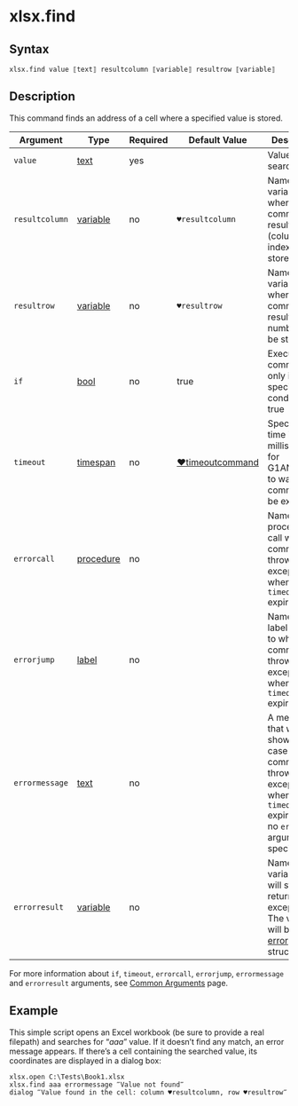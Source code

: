 # xlsx.find

## Syntax

```G1ANT
xlsx.find value ⟦text⟧ resultcolumn ⟦variable⟧ resultrow ⟦variable⟧
```

## Description

This command finds an address of a cell where a specified value is stored.

| Argument | Type | Required | Default Value | Description |
| -------- | ---- | -------- | ------------- | ----------- |
|`value`| [text](https://manual.g1ant.com/link/G1ANT.Language/G1ANT.Language/Structures/TextStructure.md) | yes  | | Value to be searched for |
| `resultcolumn` | [variable](https://manual.g1ant.com/link/G1ANT.Language/G1ANT.Language/Structures/VariableStructure.md) | no       | `♥resultcolumn`                                           | Name of a variable where the command's result (column index) will be stored |
| `resultrow` | [variable](https://manual.g1ant.com/link/G1ANT.Language/G1ANT.Language/Structures/VariableStructure.md) | no       | `♥resultrow`                                         | Name of a variable where the command's result (row number) will be stored |
| `if`           | [bool](https://manual.g1ant.com/link/G1ANT.Language/G1ANT.Language/Structures/BooleanStructure.md) | no       | true                                                        | Executes the command only if a specified condition is true   |
| `timeout`      | [timespan](https://manual.g1ant.com/link/G1ANT.Language/G1ANT.Language/Structures/TimeSpanStructure.md) | no       | [♥timeoutcommand](G1ANT.Language/G1ANT.Addon.Core/Variables/TimeoutCommandVariable.md) | Specifies time in milliseconds for G1ANT.Robot to wait for the command to be executed |
| `errorcall`    | [procedure](https://manual.g1ant.com/link/G1ANT.Language/G1ANT.Language/Structures/ProcedureStructure.md) | no       |                                                             | Name of a procedure to call when the command throws an exception or when a given `timeout` expires |
| `errorjump`    | [label](https://manual.g1ant.com/link/G1ANT.Language/G1ANT.Language/Structures/LabelStructure.md) | no       |                                                             | Name of the label to jump to when the command throws an exception or when a given `timeout` expires |
| `errormessage` | [text](https://manual.g1ant.com/link/G1ANT.Language/G1ANT.Language/Structures/TextStructure.md) | no       |                                                             | A message that will be shown in case the command throws an exception or when a given `timeout` expires, and no `errorjump` argument is specified |
| `errorresult`  | [variable](https://manual.g1ant.com/link/G1ANT.Language/G1ANT.Language/Structures/VariableStructure.md) | no       |                                                             | Name of a variable that will store the returned exception. The variable will be of [error](G1ANT.Language/G1ANT.Language/Structures/ErrorStructure.md) structure  |

For more information about `if`, `timeout`, `errorcall`, `errorjump`, `errormessage` and `errorresult` arguments, see [Common Arguments](https://manual.g1ant.com/link/G1ANT.Manual/appendices/common-arguments.md) page.

## Example

This simple script opens an Excel workbook (be sure to provide a real filepath) and searches for “*aaa*” value. If it doesn’t find any match, an error message appears. If there’s a cell containing the searched value, its coordinates are displayed in a dialog box:

```G1ANT
xlsx.open C:\Tests\Book1.xlsx
xlsx.find aaa errormessage ‴Value not found‴
dialog ‴Value found in the cell: column ♥resultcolumn, row ♥resultrow‴
```

